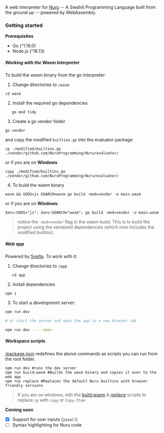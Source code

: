 A web interpreter for [Nuru](https://github.com/NuruProgramming/Nuru) -- A Swahili Programming Language built from the ground up -- powered by WebAssembly.  

### Getting started

**Prerequisites**
+ Go (^1.19.0)
+ Node.js (^18.13)

##### Working with the Wasm Interpreter
To build the wasm binary from the go interpreter: 

1. Change directories to `/wasm`

```shell
cd wasm
```

2. Install the required go dependencies
   
``` shell
   go mod tidy
```

3. Create a go vendor folder
```shell
go vendor
```

and copy the modified `builtins.go` into the evaluator package

```shell
cp ./modified/builtins.go ./vendor/github.com/NuruProgramming/Nuru/evaluator/
```

or if you are on **Windows**

```shell
copy ./modified/builtins.go ./vendor/github.com/NuruProgramming/Nuru/evaluator/
```

4. To build the wasm binary

```shell
wasm && GOOS=js GOARCH=wasm go build -mod=vendor -o main.wasm
```

or if you are on **Windows**:

```shell
$env:GOOS="js"; $env:GOARCH="wasm"; go build -mod=vendor -o main.wasm
```

> notice the `-mod=vendor` flag in the wasm build. This is to build the project using the vendored dependencies (which now includes the modified builtins).

##### Web app
Powered by [Svelte](https://svelte.dev/). To work with it:

1. Change directories to `/app`
   
```shell
   cd app
```

2. Install dependencies

```shell
npm i
```

3. To start a development server:

```bash
npm run dev

# or start the server and open the app in a new browser tab

npm run dev -- --open
```

##### Workspace scripts
[/package.json](https://github.com/Heracraft/nuru-playground/blob/main/package.json#L6) redefines the above commands as scripts you can run from the root folder.

```shell
npm run dev #runs the dev server
npm run build:wasm #Builds the wasm binary and copies it over to the web app
npm run replace #Replaces the default Nuru builtins with browser friendly versions
```

> If you are on windows, edit the [build:wasm](https://github.com/Heracraft/nuru-playground/blob/main/package.json#L11C18-L11C101) & [replace](https://github.com/Heracraft/nuru-playground/blob/main/package.json#L12) scripts to replace `cp` with `copy` or `Copy-Item`

**Coming soon**
- [x] Support for user inputs (`jaza()`)
- [ ] Syntax highlighting for Nuru code